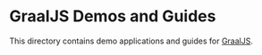 # GraalJS Demos and Guides

This directory contains demo applications and guides for [GraalJS](https://www.graalvm.org/javascript/).
